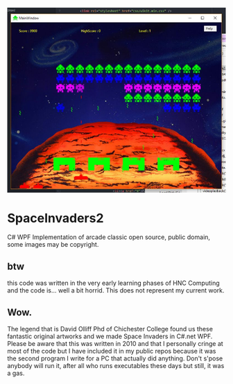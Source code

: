 ![picture of game in play](https://github.com/alexishughes/SpaceInvaders2/blob/master/screenshotSpaceInvaders.jpg "Screenshot of game in play")
# SpaceInvaders2
C# WPF Implementation of arcade classic open source, public domain, some images may be copyright.
## btw
this code was written in the very early learning phases of HNC Computing and the code is... well a bit horrid. This does not represent my current work. 

## Wow.
The legend that is David Olliff Phd of Chichester College found us these fantastic original artworks and we made Space Invaders in C#.net WPF.
Please be aware that this was written in 2010 and that I personally cringe at most of the code but I have included it in my public repos because it was the second program I write for a PC that actually did anything.
Don't s'pose anybody will run it, after all who runs executables these days but still, it was a gas.
